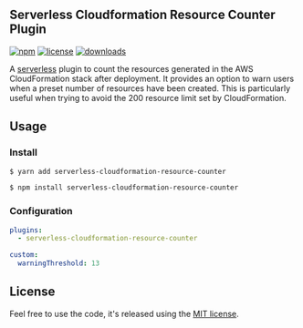 ## Serverless Cloudformation Resource Counter Plugin

[![npm](https://img.shields.io/npm/v/serverless-cloudformation-resource-counter.svg)](https://www.npmjs.com/package/serverless-cloudformation-resource-counter)
[![license](https://img.shields.io/github/license/drexler/serverless-cloudformation-resource-counter.svg)](https://github.com/drexler/serverless-cloudformation-resource-counter/blob/master/LICENSE.md)
[![downloads](https://img.shields.io/npm/dt/serverless-cloudformation-resource-counter.svg)](https://www.npmjs.com/package/serverless-cloudformation-resource-counter)

A [serverless](https://serverless.com) plugin to count the resources generated in the AWS CloudFormation stack after deployment. It provides an option to warn users when a preset number of resources have been created. This is particularly useful when trying to avoid the 200 resource limit set by CloudFormation.

## Usage

### Install

```bash
$ yarn add serverless-cloudformation-resource-counter
```

```bash
$ npm install serverless-cloudformation-resource-counter
```

### Configuration

```yaml
plugins:
  - serverless-cloudformation-resource-counter

custom:
  warningThreshold: 13

```

## License

Feel free to use the code, it's released using the [MIT license](LICENSE.md).


